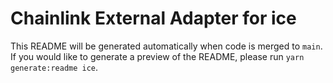 # Chainlink External Adapter for ice

This README will be generated automatically when code is merged to `main`. If you would like to generate a preview of the README, please run `yarn generate:readme ice`.
